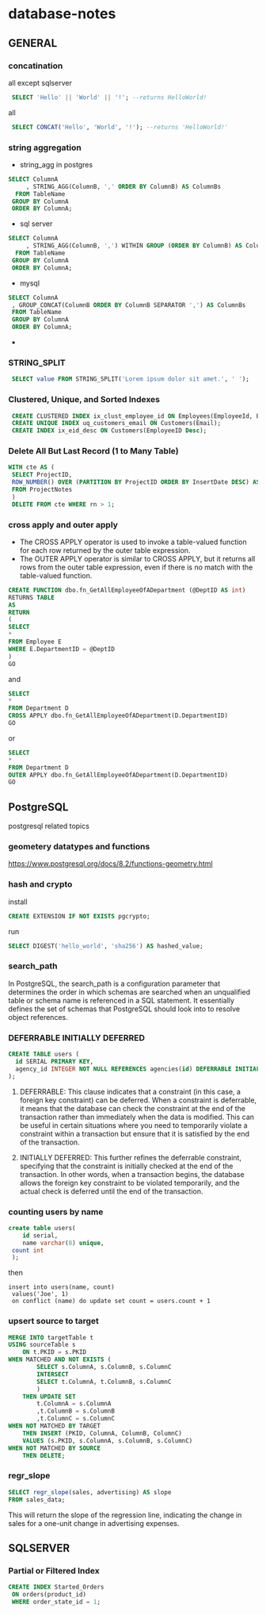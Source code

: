 # database-notes
## GENERAL
### concatination
all except sqlserver
```sql
 SELECT 'Hello' || 'World' || '!'; --returns HelloWorld!
```
all
```sql
 SELECT CONCAT('Hello', 'World', '!'); --returns 'HelloWorld!'
```
### string aggregation
- string_agg in postgres
```sql
SELECT ColumnA
     , STRING_AGG(ColumnB, ',' ORDER BY ColumnB) AS ColumnBs
  FROM TableName
 GROUP BY ColumnA
 ORDER BY ColumnA;
```
- sql server
```sql
SELECT ColumnA
     , STRING_AGG(ColumnB, ',') WITHIN GROUP (ORDER BY ColumnB) AS ColumnBs
  FROM TableName
 GROUP BY ColumnA
 ORDER BY ColumnA;
```
- mysql
```sql
SELECT ColumnA
 , GROUP_CONCAT(ColumnB ORDER BY ColumnB SEPARATOR ',') AS ColumnBs
 FROM TableName
 GROUP BY ColumnA
 ORDER BY ColumnA;
```
- 
### STRING_SPLIT
```sql
 SELECT value FROM STRING_SPLIT('Lorem ipsum dolor sit amet.', ' ');
```
### Clustered, Unique, and Sorted Indexes
```sql
 CREATE CLUSTERED INDEX ix_clust_employee_id ON Employees(EmployeeId, Email);
 CREATE UNIQUE INDEX uq_customers_email ON Customers(Email);
 CREATE INDEX ix_eid_desc ON Customers(EmployeeID Desc); 
```
###  Delete All But Last Record (1 to Many Table)
```sql
WITH cte AS (
 SELECT ProjectID,
 ROW_NUMBER() OVER (PARTITION BY ProjectID ORDER BY InsertDate DESC) AS rn
 FROM ProjectNotes
 )
 DELETE FROM cte WHERE rn > 1;
```
### cross apply and outer apply
- The CROSS APPLY operator is used to invoke a table-valued function for each row returned by the outer table expression.
- The OUTER APPLY operator is similar to CROSS APPLY, but it returns all rows from the outer table expression, even if there is no match with the table-valued function.
```sql
CREATE FUNCTION dbo.fn_GetAllEmployeeOfADepartment (@DeptID AS int)
RETURNS TABLE
AS
RETURN
(
SELECT
*
FROM Employee E
WHERE E.DepartmentID = @DeptID
)
GO
```
and
```sql
SELECT
*
FROM Department D
CROSS APPLY dbo.fn_GetAllEmployeeOfADepartment(D.DepartmentID)
GO
```
or
```sql
SELECT
*
FROM Department D
OUTER APPLY dbo.fn_GetAllEmployeeOfADepartment(D.DepartmentID)
GO
```
## PostgreSQL
postgresql related topics
### geometery datatypes and functions
https://www.postgresql.org/docs/8.2/functions-geometry.html
### hash and crypto
install
```sql
CREATE EXTENSION IF NOT EXISTS pgcrypto;
```
run
```sql
SELECT DIGEST('hello_world', 'sha256') AS hashed_value;
```
### search_path
In PostgreSQL, the search_path is a configuration parameter that determines the order in which schemas are searched when an unqualified table or schema name is referenced in a SQL statement. It essentially defines the set of schemas that PostgreSQL should look into to resolve object references.
### DEFERRABLE INITIALLY DEFERRED
```sql
CREATE TABLE users (
  id SERIAL PRIMARY KEY,
  agency_id INTEGER NOT NULL REFERENCES agencies(id) DEFERRABLE INITIALLY DEFERRED
);
```
1. DEFERRABLE: This clause indicates that a constraint (in this case, a foreign key constraint) can be deferred. When a constraint is deferrable, it means that the database can check the constraint at the end of the transaction rather than immediately when the data is modified. This can be useful in certain situations where you need to temporarily violate a constraint within a transaction but ensure that it is satisfied by the end of the transaction.

2. INITIALLY DEFERRED: This further refines the deferrable constraint, specifying that the constraint is initially checked at the end of the transaction. In other words, when a transaction begins, the database allows the foreign key constraint to be violated temporarily, and the actual check is deferred until the end of the transaction.
### counting users by name
```sql
create table users(
    id serial,
    name varchar(8) unique,
 count int
 );
```
then
```
insert into users(name, count)
 values('Joe', 1)
 on conflict (name) do update set count = users.count + 1
```
### upsert source to target
```sql
MERGE INTO targetTable t
USING sourceTable s
    ON t.PKID = s.PKID
WHEN MATCHED AND NOT EXISTS (
        SELECT s.ColumnA, s.ColumnB, s.ColumnC
        INTERSECT
        SELECT t.ColumnA, t.ColumnB, s.ColumnC
        )
    THEN UPDATE SET
        t.ColumnA = s.ColumnA
        ,t.ColumnB = s.ColumnB
        ,t.ColumnC = s.ColumnC
WHEN NOT MATCHED BY TARGET
    THEN INSERT (PKID, ColumnA, ColumnB, ColumnC)
    VALUES (s.PKID, s.ColumnA, s.ColumnB, s.ColumnC)
WHEN NOT MATCHED BY SOURCE
    THEN DELETE;
```
### regr_slope
```sql
SELECT regr_slope(sales, advertising) AS slope
FROM sales_data;
```
This will return the slope of the regression line, indicating the change in sales for a one-unit change in advertising expenses.
## SQLSERVER
### Partial or Filtered Index
```sql
CREATE INDEX Started_Orders
 ON orders(product_id)
 WHERE order_state_id = 1;
```
